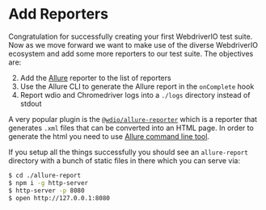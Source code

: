 # Add Reporters

Congratulation for successfully creating your first WebdriverIO test suite. Now as we move forward we want to make use of the diverse WebdriverIO ecosystem and add some more reporters to our test suite. The objectives are:

2. Add the [Allure](https://webdriver.io/docs/allure-reporter.html) reporter to the list of reporters
3. Use the Allure CLI to generate the Allure report in the `onComplete` hook
4. Report wdio and Chromedriver logs into a `./logs` directory instead of stdout

A very popular plugin is the [`@wdio/allure-reporter`](https://www.npmjs.com/package/@wdio/allure-reporter) which is a reporter that generates `.xml` files that can be converted into an HTML page. In order to generate the html you need to use [Allure command line tool](https://www.npmjs.com/package/allure-commandline).

If you setup all the things successfully you should see an `allure-report` directory with a bunch of static files in there which you can serve via:

```sh
$ cd ./allure-report
$ npm i -g http-server
$ http-server -p 8080
$ open http://127.0.0.1:8080
```
